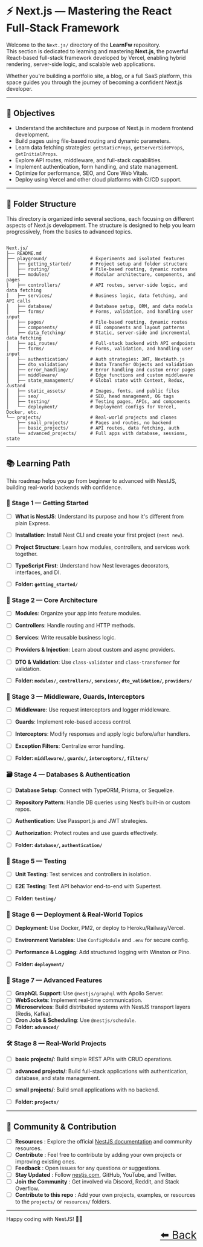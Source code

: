 # ⚡ Next.js — Mastering the React Full-Stack Framework

Welcome to the `Next.js/` directory of the **LearnFw** repository.  
This section is dedicated to learning and mastering **Next.js**, the powerful React-based full-stack framework developed by Vercel, enabling hybrid rendering, server-side logic, and scalable web applications.

Whether you're building a portfolio site, a blog, or a full SaaS platform, this space guides you through the journey of becoming a confident Next.js developer.

---

## 🎯 Objectives

- Understand the architecture and purpose of Next.js in modern frontend development.
- Build pages using file-based routing and dynamic parameters.
- Learn data fetching strategies: `getStaticProps`, `getServerSideProps`, `getInitialProps`.
- Explore API routes, middleware, and full-stack capabilities.
- Implement authentication, form handling, and state management.
- Optimize for performance, SEO, and Core Web Vitals.
- Deploy using Vercel and other cloud platforms with CI/CD support.

---

## 📂 Folder Structure
This directory is organized into several sections, each focusing on different aspects of Next.js development.
The structure is designed to help you learn progressively, from the basics to advanced topics.

```text

Next.js/ 
├── README.md 
├── playground/                # Experiments and isolated features 
│   ├── getting_started/       # Project setup and folder structure 
│   ├── routing/               # File-based routing, dynamic routes
│   ├── modules/               # Modular architecture, components, and pages
│   ├── controllers/           # API routes, server-side logic, and data fetching
│   ├── services/              # Business logic, data fetching, and API calls
│   ├── database/              # Database setup, ORM, and data models
│   ├── forms/                 # Forms, validation, and handling user input
│   ├── pages/                 # File-based routing, dynamic routes 
│   ├── components/            # UI components and layout patterns 
│   ├── data_fetching/         # Static, server-side and incremental data fetching 
│   ├── api_routes/            # Full-stack backend with API endpoints 
│   ├── forms/                 # Forms, validation, and handling user input 
│   ├── authentication/        # Auth strategies: JWT, NextAuth.js 
│   ├── dto_validation/        # Data Transfer Objects and validation
│   ├── error_handling/        # Error handling and custom error pages
│   ├── middleware/            # Edge functions and custom middleware 
│   ├── state_management/      # Global state with Context, Redux, Zustand 
│   ├── static_assets/         # Images, fonts, and public files 
│   ├── seo/                   # SEO, head management, OG tags 
│   ├── testing/               # Testing pages, APIs, and components 
│   └── deployment/            # Deployment configs for Vercel, Docker, etc. 
└── projects/                  # Real-world projects and clones 
    ├── small_projects/        # Pages and routes, no backend 
    ├── basic_projects/        # API routes, data fetching, auth 
    └── advanced_projects/     # Full apps with database, sessions, state

```

---

## 📚 Learning Path

This roadmap helps you go from beginner to advanced with NestJS, building real-world backends with confidence.

### 🧭 Stage 1 — Getting Started
- [ ] **What is NestJS**: Understand its purpose and how it's different from plain Express.
- [ ] **Installation**: Install Nest CLI and create your first project (`nest new`).
- [ ] **Project Structure**: Learn how modules, controllers, and services work together.
- [ ] **TypeScript First**: Understand how Nest leverages decorators, interfaces, and DI.
- [ ] **Folder: `getting_started/`**


### 🧱 Stage 2 — Core Architecture
- [ ] **Modules**: Organize your app into feature modules.
- [ ] **Controllers**: Handle routing and HTTP methods.
- [ ] **Services**: Write reusable business logic.
- [ ] **Providers & Injection**: Learn about custom and async providers.
- [ ] **DTO & Validation**: Use `class-validator` and `class-transformer` for validation.
- [ ] **Folder: `modules/`, `controllers/`, `services/`, `dto_validation/`, `providers/`**


### 🔐 Stage 3 — Middleware, Guards, Interceptors
- [ ] **Middleware**: Use request interceptors and logger middleware.
- [ ] **Guards**: Implement role-based access control.
- [ ] **Interceptors**: Modify responses and apply logic before/after handlers.
- [ ] **Exception Filters**: Centralize error handling.
- [ ] **Folder: `middleware/`, `guards/`, `interceptors/`, `filters/`**


### 🗃️ Stage 4 — Databases & Authentication
- [ ] **Database Setup**: Connect with TypeORM, Prisma, or Sequelize.
- [ ] **Repository Pattern**: Handle DB queries using Nest’s built-in or custom repos.
- [ ] **Authentication**: Use Passport.js and JWT strategies.
- [ ] **Authorization**: Protect routes and use guards effectively.
- [ ] **Folder: `database/`, `authentication/`**


### 🧪 Stage 5 — Testing
- [ ] **Unit Testing**: Test services and controllers in isolation.
- [ ] **E2E Testing**: Test API behavior end-to-end with Supertest.
- [ ] **Folder: `testing/`**


### 🚀 Stage 6 — Deployment & Real-World Topics
- [ ] **Deployment**: Use Docker, PM2, or deploy to Heroku/Railway/Vercel.
- [ ] **Environment Variables**: Use `ConfigModule` and `.env` for secure config.
- [ ] **Performance & Logging**: Add structured logging with Winston or Pino.
- [ ] **Folder: `deployment/`**


### 🧠 Stage 7 — Advanced Features
- [ ] **GraphQL Support**: Use `@nestjs/graphql` with Apollo Server.
- [ ] **WebSockets**: Implement real-time communication.
- [ ] **Microservices**: Build distributed systems with NestJS transport layers (Redis, Kafka).
- [ ] **Cron Jobs & Scheduling**: Use `@nestjs/schedule`.
- [ ] **Folder: `advanced/`**

### 🛠️ Stage 8 — Real-World Projects
- [ ] **basic projects/**: Build simple REST APIs with CRUD operations.
- [ ] **advanced projects/**: Build full-stack applications with authentication, database, and state management.
- [ ] **small projects/**: Build small applications with no backend.
- [ ] **Folder: `projects/`**


---
## 🤝 Community & Contribution
- [ ] **Resources** : Explore the official [NestJS documentation](https://docs.nestjs.com/) and community resources.
- [ ] **Contribute** : Feel free to contribute by adding your own projects or improving existing ones.
- [ ] **Feedback** : Open issues for any questions or suggestions.
- [ ] **Stay Updated** : Follow [nestjs.com](https://nestjs.com), GitHub, YouTube, and Twitter.
- [ ] **Join the Community** : Get involved via Discord, Reddit, and Stack Overflow.
- [ ] **Contribute to this repo** : Add your own projects, examples, or resources to the `projects/` or `resources/` folders.

---

Happy coding with NestJS! 🧱🚀  

<div align="right" style="font-size: 2em;">
    <a href="../README.md">⬅️ Back</a>
</div>



